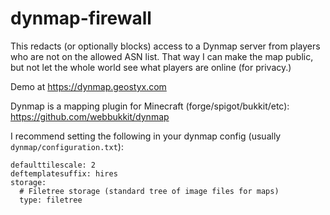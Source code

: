 # dynmap-firewall

This redacts (or optionally blocks) access to a Dynmap server from players who are not on the allowed ASN list. That way I can make the map public, but not let the whole world see what players are online (for privacy.)

Demo at https://dynmap.geostyx.com

Dynmap is a mapping plugin for Minecraft (forge/spigot/bukkit/etc):
https://github.com/webbukkit/dynmap

I recommend setting the following in your dynmap config (usually `dynmap/configuration.txt`):
```
defaulttilescale: 2
deftemplatesuffix: hires
storage:
  # Filetree storage (standard tree of image files for maps)
  type: filetree
```
